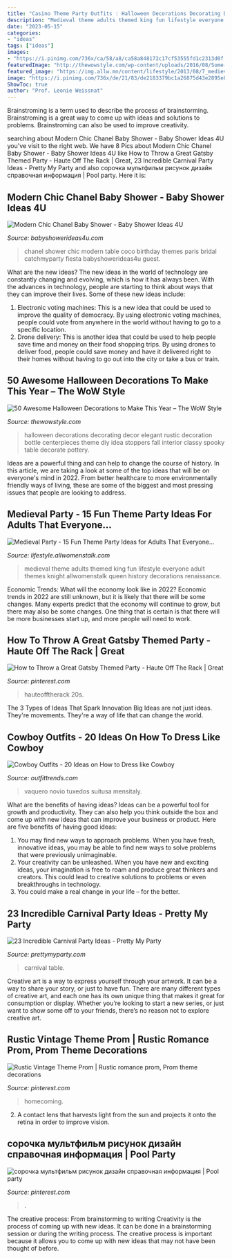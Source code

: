 ```yaml
---
title: "Casino Theme Party Outfits : Halloween Decorations Decorating Decor Elegant Rustic Decoration Bottle Centerpieces Theme Diy Idea Stoppers Fall Interior Classy Spooky Table Decorate Pottery"
description: "Medieval theme adults themed king fun lifestyle everyone adult themes knight allwomenstalk queen history decorations renaissance"
date: "2023-05-15"
categories:
- "ideas"
tags: ["ideas"]
images:
- "https://i.pinimg.com/736x/ca/58/a8/ca58a848172c17cf53555fd1c2313d0f.jpg"
featuredImage: "http://thewowstyle.com/wp-content/uploads/2016/08/Some-more-Halloween-decorating-ideas.jpg"
featured_image: "https://img.allw.mn/content/lifestyle/2013/08/7_medieval-party.jpg"
image: "https://i.pinimg.com/736x/de/21/83/de2183379bc1a26875d43e2895e84ee8.jpg"
ShowToc: true
author: "Prof. Leonie Weissnat"
---
```



Brainstroming is a term used to describe the process of brainstorming. Brainstroming is a great way to come up with ideas and solutions to problems. Brainstroming can also be used to improve creativity.

	

		
searching about Modern Chic Chanel Baby Shower - Baby Shower Ideas 4U you've visit to the right web. We have 8 Pics about Modern Chic Chanel Baby Shower - Baby Shower Ideas 4U like How to Throw a Great Gatsby Themed Party - Haute Off The Rack | Great, 23 Incredible Carnival Party Ideas - Pretty My Party and also сорочка мультфильм рисунок дизайн справочная информация | Pool party. Here it is:
		
    
## Modern Chic Chanel Baby Shower - Baby Shower Ideas 4U

<img loading=lazy src="https://babyshowerideas4u.com/wp-content/uploads/2016/04/Modern-Chic-Chanel-Baby-Shower-Guest-Table.jpg" onerror="this.onerror=null;this.src='https://tse1.mm.bing.net/th?id=OIP.5LE-3b8sKyGWNWd4gugLpwHaJ4&amp;pid=15.1';" alt="Modern Chic Chanel Baby Shower - Baby Shower Ideas 4U">

_Source: babyshowerideas4u.com_

>chanel shower chic modern table coco birthday themes paris bridal catchmyparty fiesta babyshowerideas4u guest. 

	

What are the new ideas?
The new ideas in the world of technology are constantly changing and evolving, which is how it has always been. With the advances in technology, people are starting to think about ways that they can improve their lives. Some of these new ideas include: 
1. Electronic voting machines: This is a new idea that could be used to improve the quality of democracy. By using electronic voting machines, people could vote from anywhere in the world without having to go to a specific location. 
2. Drone delivery: This is another idea that could be used to help people save time and money on their food shopping trips. By using drones to deliver food, people could save money and have it delivered right to their homes without having to go out into the city or take a bus or train. 

    
## 50 Awesome Halloween Decorations To Make This Year – The WoW Style

<img loading=lazy src="http://thewowstyle.com/wp-content/uploads/2016/08/Some-more-Halloween-decorating-ideas.jpg" onerror="this.onerror=null;this.src='https://tse2.mm.bing.net/th?id=OIP.pRjJ2ST_CZ3--bKIDooP2wHaJ8&amp;pid=15.1';" alt="50 Awesome Halloween Decorations to Make This Year – The WoW Style">

_Source: thewowstyle.com_

>halloween decorations decorating decor elegant rustic decoration bottle centerpieces theme diy idea stoppers fall interior classy spooky table decorate pottery. 

	

Ideas are a powerful thing and can help to change the course of history. In this article, we are taking a look at some of the top ideas that will be on everyone's mind in 2022. From better healthcare to more environmentally friendly ways of living, these are some of the biggest and most pressing issues that people are looking to address.

    
## Medieval Party - 15 Fun Theme Party Ideas For Adults That Everyone…

<img loading=lazy src="https://img.allw.mn/content/lifestyle/2013/08/7_medieval-party.jpg" onerror="this.onerror=null;this.src='https://tse2.mm.bing.net/th?id=OIP.HbUWFPrAjqMNC2Tl2mTJhAHaJ6&amp;pid=15.1';" alt="Medieval Party - 15 Fun Theme Party Ideas for Adults That Everyone…">

_Source: lifestyle.allwomenstalk.com_

>medieval theme adults themed king fun lifestyle everyone adult themes knight allwomenstalk queen history decorations renaissance. 

	

Economic Trends: What will the economy look like in 2022?
Economic trends in 2022 are still unknown, but it is likely that there will be some changes. Many experts predict that the economy will continue to grow, but there may also be some changes. One thing that is certain is that there will be more businesses start up, and more people will need to work.

    
## How To Throw A Great Gatsby Themed Party - Haute Off The Rack | Great

<img loading=lazy src="https://i.pinimg.com/736x/ca/58/a8/ca58a848172c17cf53555fd1c2313d0f.jpg" onerror="this.onerror=null;this.src='https://tse2.mm.bing.net/th?id=OIP.GqLy3OkLa0NlQIPggAxOMwHaLG&amp;pid=15.1';" alt="How to Throw a Great Gatsby Themed Party - Haute Off The Rack | Great">

_Source: pinterest.com_

>hauteofftherack 20s. 

	

The 3 Types of Ideas That Spark Innovation
Big Ideas are not just ideas. They're movements. They're a way of life that can change the world.

    
## Cowboy Outfits - 20 Ideas On How To Dress Like Cowboy

<img loading=lazy src="https://www.outfittrends.com/wp-content/uploads/2015/10/wedding-tuxedo-grey-tony-bowls-portofino-301-5.jpg" onerror="this.onerror=null;this.src='https://tse1.mm.bing.net/th?id=OIP.w5FAN7Ho81kCuHG5em0xbAHaLH&amp;pid=15.1';" alt="Cowboy Outfits - 20 Ideas on How to Dress like Cowboy">

_Source: outfittrends.com_

>vaquero novio tuxedos suitusa mensitaly. 

	

What are the benefits of having ideas?
Ideas can be a powerful tool for growth and productivity. They can also help you think outside the box and come up with new ideas that can improve your business or product. Here are five benefits of having good ideas: 
1. You may find new ways to approach problems. When you have fresh, innovative ideas, you may be able to find new ways to solve problems that were previously unimaginable. 
2. Your creativity can be unleashed. When you have new and exciting ideas, your imagination is free to roam and produce great thinkers and creators. This could lead to creative solutions to problems or even breakthroughs in technology. 
3. You could make a real change in your life – for the better.

    
## 23 Incredible Carnival Party Ideas - Pretty My Party

<img loading=lazy src="https://www.prettymyparty.com/wp-content/uploads/2017/08/Carnival-Party-Table.jpg" onerror="this.onerror=null;this.src='https://tse2.mm.bing.net/th?id=OIP.oobAT2dDkZx-_ypLtuhKHQHaKY&amp;pid=15.1';" alt="23 Incredible Carnival Party Ideas - Pretty My Party">

_Source: prettymyparty.com_

>carnival table. 

	

Creative art is a way to express yourself through your artwork. It can be a way to share your story, or just to have fun. There are many different types of creative art, and each one has its own unique thing that makes it great for consumption or display. Whether you’re looking to start a new series, or just want to show some off to your friends, there’s no reason not to explore creative art.

    
## Rustic Vintage Theme Prom | Rustic Romance Prom, Prom Theme Decorations

<img loading=lazy src="https://i.pinimg.com/736x/2a/df/dc/2adfdc4da7722992f64f4a083f1677e0.jpg" onerror="this.onerror=null;this.src='https://tse1.mm.bing.net/th?id=OIP.JWapOjw2jhhhB7fGJEBAfwHaJ3&amp;pid=15.1';" alt="Rustic Vintage Theme Prom | Rustic romance prom, Prom theme decorations">

_Source: pinterest.com_

>homecoming. 

	

2. A contact lens that harvests light from the sun and projects it onto the retina in order to improve vision.

    
## сорочка мультфильм рисунок дизайн справочная информация | Pool Party

<img loading=lazy src="https://i.pinimg.com/736x/de/21/83/de2183379bc1a26875d43e2895e84ee8.jpg" onerror="this.onerror=null;this.src='https://tse3.mm.bing.net/th?id=OIP.9-jW71ZmHOEG4Lo5NWBe4QHaLH&amp;pid=15.1';" alt="сорочка мультфильм рисунок дизайн справочная информация | Pool party">

_Source: pinterest.com_

>. 

	

The creative process: From brainstorming to writing
Creativity is the process of coming up with new ideas. It can be done in a brainstorming session or during the writing process. The creative process is important because it allows you to come up with new ideas that may not have been thought of before.

